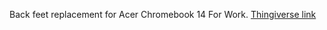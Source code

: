 Back feet replacement for Acer Chromebook 14 For Work. [Thingiverse link](https://www.thingiverse.com/thing:4346295)
